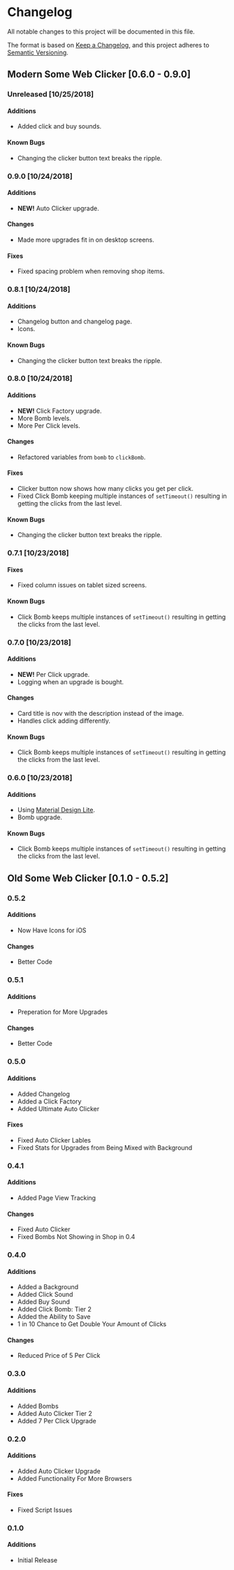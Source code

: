 # Changelog
All notable changes to this project will be documented in this file.

The format is based on [Keep a Changelog](https://keepachangelog.com/en/1.0.0/),
and this project adheres to [Semantic Versioning](https://semver.org/spec/v2.0.0.html).

## Modern Some Web Clicker [0.6.0 - 0.9.0]
### Unreleased [10/25/2018]
#### Additions
- Added click and buy sounds.

#### Known Bugs
- Changing the clicker button text breaks the ripple.

### 0.9.0 [10/24/2018]
#### Additions
- **NEW!** Auto Clicker upgrade.

#### Changes
- Made more upgrades fit in on desktop screens.

#### Fixes
- Fixed spacing problem when removing shop items.

### 0.8.1 [10/24/2018]
#### Additions
- Changelog button and changelog page.
- Icons.

#### Known Bugs
- Changing the clicker button text breaks the ripple.

### 0.8.0 [10/24/2018]
#### Additions
- **NEW!** Click Factory upgrade.
- More Bomb levels.
- More Per Click levels.

#### Changes
- Refactored variables from `bomb` to `clickBomb`.

#### Fixes
- Clicker button now shows how many clicks you get per click.
- Fixed Click Bomb keeping multiple instances of `setTimeout()` resulting in getting the clicks from the last level.

#### Known Bugs
- Changing the clicker button text breaks the ripple.

### 0.7.1 [10/23/2018]
#### Fixes
- Fixed column issues on tablet sized screens.

#### Known Bugs
- Click Bomb keeps multiple instances of `setTimeout()` resulting in getting the clicks from the last level.

### 0.7.0 [10/23/2018]
#### Additions
- **NEW!** Per Click upgrade.
- Logging when an upgrade is bought.

#### Changes
- Card title is nov with the description instead of the image.
- Handles click adding differently.

#### Known Bugs
- Click Bomb keeps multiple instances of `setTimeout()` resulting in getting the clicks from the last level.

### 0.6.0 [10/23/2018]
#### Additions
- Using [Material Design Lite](https://getmdl.io/).
- Bomb upgrade.

#### Known Bugs
- Click Bomb keeps multiple instances of `setTimeout()` resulting in getting the clicks from the last level.

## Old Some Web Clicker [0.1.0 - 0.5.2]
### 0.5.2
#### Additions
- Now Have Icons for iOS

#### Changes
- Better Code

### 0.5.1
#### Additions
- Preperation for More Upgrades

#### Changes
- Better Code

### 0.5.0
#### Additions
- Added Changelog
- Added a Click Factory
- Added Ultimate Auto Clicker

#### Fixes
- Fixed Auto Clicker Lables
- Fixed Stats for Upgrades from Being Mixed with Background

### 0.4.1
#### Additions
- Added Page View Tracking

#### Changes
- Fixed Auto Clicker
- Fixed Bombs Not Showing in Shop in 0.4

### 0.4.0
#### Additions
- Added a Background
- Added Click Sound
- Added Buy Sound
- Added Click Bomb: Tier 2
- Added the Ability to Save
- 1 in 10 Chance to Get Double Your Amount of Clicks

#### Changes
- Reduced Price of 5 Per Click

### 0.3.0
#### Additions
- Added Bombs
- Added Auto Clicker Tier 2
- Added 7 Per Click Upgrade

### 0.2.0
#### Additions
- Added Auto Clicker Upgrade
- Added Functionality For More Browsers

#### Fixes
- Fixed Script Issues

### 0.1.0
#### Additions
- Initial Release